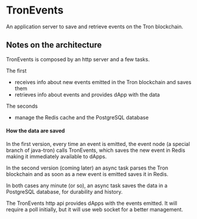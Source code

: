 # TronEvents

An application server to save and retrieve events on the Tron blockchain.

## Notes on the architecture

TronEvents is composed by an http server and a few tasks.

The first
- receives info about new events emitted in the Tron blockchain and saves them
- retrieves info about events and provides dApp with the data

The seconds
- manage the Redis cache and the PostgreSQL database


#### How the data are saved

In the first version, every time an event is emitted, the event node (a special branch of java-tron) calls TronEvents, which saves the new event in Redis making it immediately available to dApps.

In the second version (coming later) an async task parses the Tron blockchain and as soon as a new event is emitted saves it in Redis.

In both cases any minute (or so), an async task saves the data in a PostgreSQL database, for durability and history.

The TronEvents http api provides dApps with the events emitted. It will require a poll initially, but it will use web socket for a better management.






